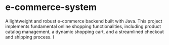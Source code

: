 # e-commerce-system
A lightweight and robust e-commerce backend built with Java. This project implements fundamental online shopping functionalities, including product catalog management, a dynamic shopping cart, and a streamlined checkout and shipping process. I
